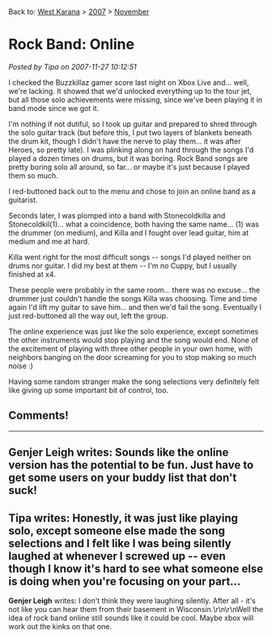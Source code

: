Back to: [West Karana](/posts/westkarana.md) > [2007](/posts/2007/westkarana.md) > [November](./westkarana.md)
# Rock Band: Online

*Posted by Tipa on 2007-11-27 10:12:51*

I checked the Buzzkillaz gamer score last night on Xbox Live and... well, we're lacking. It showed that we'd unlocked everything up to the tour jet, but all those solo achievements were missing, since we've been playing it in band mode since we got it.


I'm nothing if not dutiful, so I took up guitar and prepared to shred through the solo guitar track (but before this, I put two layers of blankets beneath the drum kit, though I didn't have the nerve to play them... it was after Heroes, so pretty late). I was plinking along on hard through the songs I'd played a dozen times on drums, but it was boring. Rock Band songs are pretty boring solo all around, so far... or maybe it's just because I played them so much.

I red-buttoned back out to the menu and chose to join an online band as a guitarist.

Seconds later, I was plomped into a band with Stonecoldkilla and Stonecoldkil(1)... what a coincidence, both having the same name... (1) was the drummer (on medium), and Killa and I fought over lead guitar, him at medium and me at hard.

Killa went right for the most difficult songs -- songs I'd played neither on drums nor guitar. I did my best at them -- I'm no Cuppy, but I usually finished at x4.

These people were probably in the same room... there was no excuse... the drummer just couldn't handle the songs Killa was choosing. Time and time again I'd lift my guitar to save him... and then we'd fail the song. Eventually I just red-buttoned all the way out, left the group.

The online experience was just like the solo experience, except sometimes the other instruments would stop playing and the song would end. None of the excitement of playing with three other people in your own home, with neighbors banging on the door screaming for you to stop making so much noise :)

Having some random stranger make the song selections very definitely felt like giving up some important bit of control, too.

## Comments!
---
**Genjer Leigh** writes: Sounds like the online version has the potential to be fun.  Just have to get some users on your buddy list that don't suck!
---
**Tipa** writes: Honestly, it was just like playing solo, except someone else made the song selections and I felt like I was being silently laughed at whenever I screwed up -- even though I know it's hard to see what someone else is doing when you're focusing on your part...
---
**Genjer Leigh** writes: I don't think they were laughing silently.  After all - it's not like you can hear them from their basement in Wisconsin.\r\n\r\nWell the idea of rock band online still sounds like it could be cool.  Maybe xbox will work out the kinks on that one.
